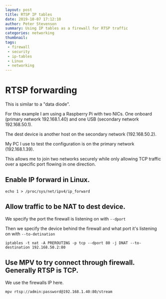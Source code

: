 ```yaml
---
layout: post
title: RTSP IP tables
date: 2019-10-07 17:12:10
author: Peter Stevenson
summary: Using IP tables as a firewall for RTSP traffic
categories: networking
thumbnail:
tags:
 - firewall
 - security
 - ip-tables
 - Linux
 - networking
---
```


# RTSP forwarding

This is similar to a "data diode". 

For this example I am using a Raspberry Pi with two NICs. One onboard (primary network 192.168.1.40) and one USB (secondary network 192.168.50.1). 

The dest device is another host on the secondary network (192.168.50.2).

My PC I use to test the configuration is on the primary network (192.168.1.39).

This allows me to join two networks securely while only allowing TCP traffic over a specific port flowing in one direction.

## Enable IP forward in Linux.

`echo 1 > /proc/sys/net/ipv4/ip_forward`

## Allow traffic to be NAT to dest device.

We specify the port the firewall is listening on with `--dport`

Then we specify the device behind the firewall and what port it's listening on with `--to-detination`

`iptables -t nat -A PREROUTING -p tcp --dport 80 -j DNAT --to-destination 192.168.50.2:80`

## Use MPV to try connect through firewall. Generally RTSP is TCP.

We use the firewalls IP here.

`mpv rtsp://admin:password@192.168.1.40:80/stream`
